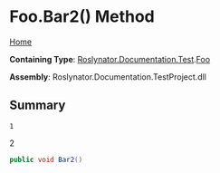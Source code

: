 # Foo\.Bar2\(\) Method

[Home](../../../../../README.md)

**Containing Type**: [Roslynator.Documentation.Test](../../README.md)\.[Foo](../README.md)

**Assembly**: Roslynator\.Documentation\.TestProject\.dll

## Summary

    1
2

```csharp
public void Bar2()
```

